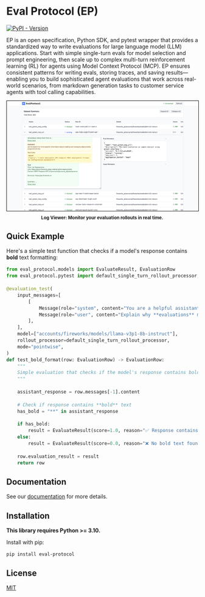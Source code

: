# Eval Protocol (EP)

[![PyPI - Version](https://img.shields.io/pypi/v/eval-protocol)](https://pypi.org/project/eval-protocol/)

EP is an open specification, Python SDK, and pytest wrapper that provides a
standardized way to write evaluations for large language model (LLM)
applications. Start with simple single-turn evals for model selection and prompt
engineering, then scale up to complex multi-turn reinforcement learning (RL) for
agents using Model Context Protocol (MCP). EP ensures consistent patterns for
writing evals, storing traces, and saving results—enabling you to build
sophisticated agent evaluations that work across real-world scenarios, from
markdown generation tasks to customer service agents with tool calling
capabilities.

<p align="center">
	<img src="./assets/ui.png" alt="UI" style="border: 1px solid #000;" />
	<br>
	<sub><b>Log Viewer: Monitor your evaluation rollouts in real time.</b></sub>
</p>

## Quick Example

Here's a simple test function that checks if a model's response contains **bold** text formatting:

```python test_bold_format.py
from eval_protocol.models import EvaluateResult, EvaluationRow
from eval_protocol.pytest import default_single_turn_rollout_processor, evaluation_test

@evaluation_test(
    input_messages=[
        [
            Message(role="system", content="You are a helpful assistant. Use bold text to highlight important information."),
            Message(role="user", content="Explain why **evaluations** matter for building AI agents. Make it dramatic!"),
        ],
    ],
    model=["accounts/fireworks/models/llama-v3p1-8b-instruct"],
    rollout_processor=default_single_turn_rollout_processor,
    mode="pointwise",
)
def test_bold_format(row: EvaluationRow) -> EvaluationRow:
    """
    Simple evaluation that checks if the model's response contains bold text.
    """

    assistant_response = row.messages[-1].content

    # Check if response contains **bold** text
    has_bold = "**" in assistant_response

    if has_bold:
        result = EvaluateResult(score=1.0, reason="✅ Response contains bold text")
    else:
        result = EvaluateResult(score=0.0, reason="❌ No bold text found")

    row.evaluation_result = result
    return row
```

## Documentation

See our [documentation](https://evalprotocol.io) for more details.

## Installation

**This library requires Python >= 3.10.**

Install with pip:

```
pip install eval-protocol
```

## License

[MIT](LICENSE)
